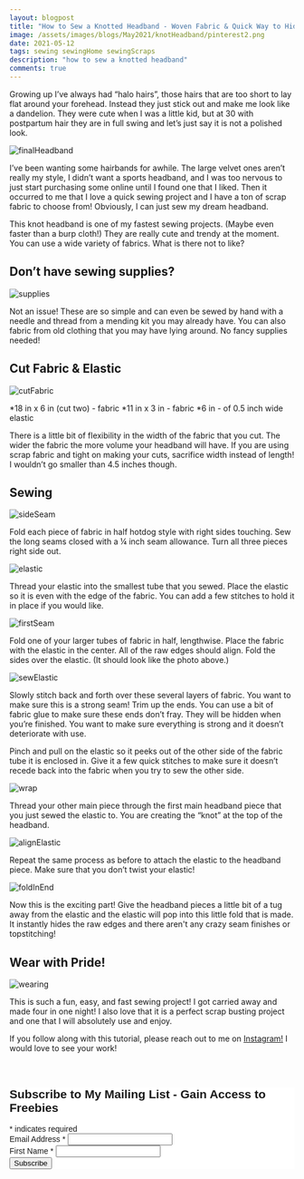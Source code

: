 ```yaml
---
layout: blogpost
title: "How to Sew a Knotted Headband - Woven Fabric & Quick Way to Hide the Seam"
image: /assets/images/blogs/May2021/knotHeadband/pinterest2.png
date: 2021-05-12
tags: sewing sewingHome sewingScraps
description: "how to sew a knotted headband"
comments: true
---
```


Growing up I’ve always had “halo hairs”, those hairs that are too short to lay flat around your forehead. Instead they just stick out and make me look like a dandelion. They were cute when I was a little kid, but at 30 with postpartum hair they are in full swing and let’s just say it is not a polished look.

![finalHeadband](/assets/images/blogs/May2021/knotHeadband/finalOne.jpg)

I’ve been wanting some hairbands for awhile. The large velvet ones aren’t really my style, I didn’t want a sports headband, and I was too nervous to just start purchasing some online until I found one that I liked. Then it occurred to me that I love a quick sewing project and I have a ton of scrap fabric to choose from! Obviously, I can just sew my dream headband.

This knot headband is one of my fastest sewing projects. (Maybe even faster than a burp cloth!) They are really cute and trendy at the moment. You can use a wide variety of fabrics. What is there not to like?

## Don’t have sewing supplies?

![supplies](/assets/images/blogs/May2021/knotHeadband/supplies.jpg)

Not an issue! These are so simple and can even be sewed by hand with a needle and thread from a mending kit you may already have. You can also fabric from old clothing that you may have lying around. No fancy supplies needed!

## Cut Fabric & Elastic

![cutFabric](/assets/images/blogs/May2021/knotHeadband/cutFabric.jpg)

*18 in x 6 in (cut two) - fabric
*11 in x 3 in - fabric
*6 in - of 0.5 inch wide elastic

There is a little bit of flexibility in the width of the fabric that you cut. The wider the fabric the more volume your headband will have. If you are using scrap fabric and tight on making your cuts, sacrifice width instead of length! I wouldn’t go smaller than 4.5 inches though.

## Sewing

![sideSeam](/assets/images/blogs/May2021/knotHeadband/sideSeam.jpg)

Fold each piece of fabric in half hotdog style with right sides touching. Sew the long seams closed with a ¼ inch seam allowance. Turn all three pieces right side out. 

![elastic](/assets/images/blogs/May2021/knotHeadband/elastic.jpg)

Thread your elastic into the smallest tube that you sewed. Place the elastic so it is even with the edge of the fabric. You can add a few stitches to hold it in place if you would like.

![firstSeam](/assets/images/blogs/May2021/knotHeadband/firstSeam.jpg)

Fold one of your larger tubes of fabric in half, lengthwise. Place the fabric with the elastic in the center. All of the raw edges should align. Fold the sides over the elastic. (It should look like the photo above.)

![sewElastic](/assets/images/blogs/May2021/knotHeadband/sewElastic.jpg)

Slowly stitch back and forth over these several layers of fabric. You want to make sure this is a strong seam! Trim up the ends. You can use a bit of fabric glue to make sure these ends don’t fray. They will be hidden when you’re finished. You want to make sure everything is strong and it doesn’t deteriorate with use.

Pinch and pull on the elastic so it peeks out of the other side of the fabric tube it is enclosed in. Give it a few quick stitches to make sure it doesn’t recede back into the fabric when you try to sew the other side. 

![wrap](/assets/images/blogs/May2021/knotHeadband/wrap.jpg)

Thread your other main piece through the first main headband piece that you just sewed the elastic to. You are creating the “knot” at the top of the headband. 

![alignElastic](/assets/images/blogs/May2021/knotHeadband/alignElastic.jpg)

Repeat the same process as before to attach the elastic to the headband piece. Make sure that you don’t twist your elastic!

![foldInEnd](/assets/images/blogs/May2021/knotHeadband/foldInEnd.jpg)

Now this is the exciting part! Give the headband pieces a little bit of a tug away from the elastic and the elastic will pop into this little fold that is made. It instantly hides the raw edges and there aren't any crazy seam finishes or topstitching!

## Wear with Pride!

![wearing](/assets/images/blogs/May2021/knotHeadband/wearing.jpg)

This is such a fun, easy, and fast sewing project! I got carried away and made four in one night! I also love that it is a perfect scrap busting project and one that I will absolutely use and enjoy.

If you follow along with this tutorial, please reach out to me on [Instagram!](https://www.instagram.com/joyberrystudios/) I would love to see your work!


<br>

<!-- Begin Mailchimp Signup Form -->
<link href="//cdn-images.mailchimp.com/embedcode/classic-10_7.css" rel="stylesheet" type="text/css">
<style type="text/css">
    #mc_embed_signup{background:#fff; clear:left; font:14px Helvetica,Arial,sans-serif; }
    /* Add your own Mailchimp form style overrides in your site stylesheet or in this style block.
       We recommend moving this block and the preceding CSS link to the HEAD of your HTML file. */
</style>
<div id="mc_embed_signup">
<form action="https://Joyberrystudios.us1.list-manage.com/subscribe/post?u=eca5a397f2fb0d58dcb66315c&amp;id=99d28d5b5c" method="post" id="mc-embedded-subscribe-form" name="mc-embedded-subscribe-form" class="validate" target="_blank" novalidate>
    <div id="mc_embed_signup_scroll">
    <h2>Subscribe to My Mailing List - Gain Access to Freebies</h2>
<div class="indicates-required"><span class="asterisk">*</span> indicates required</div>
<div class="mc-field-group">
    <label for="mce-EMAIL">Email Address  <span class="asterisk">*</span>
</label>
    <input type="email" value="" name="EMAIL" class="required email" id="mce-EMAIL">
</div>
<div class="mc-field-group">
    <label for="mce-FNAME">First Name  <span class="asterisk">*</span>
</label>
    <input type="text" value="" name="FNAME" class="required" id="mce-FNAME">
</div>
    <div id="mce-responses" class="clear">
        <div class="response" id="mce-error-response" style="display:none"></div>
        <div class="response" id="mce-success-response" style="display:none"></div>
    </div>    <!-- real people should not fill this in and expect good things - do not remove this or risk form bot signups-->
    <div style="position: absolute; left: -5000px;" aria-hidden="true"><input type="text" name="b_eca5a397f2fb0d58dcb66315c_99d28d5b5c" tabindex="-1" value=""></div>
    <div class="clear"><input type="submit" value="Subscribe" name="subscribe" id="mc-embedded-subscribe" class="button"></div>
    </div>
</form>
</div>
<script type='text/javascript' src='//s3.amazonaws.com/downloads.mailchimp.com/js/mc-validate.js'></script><script type='text/javascript'>(function($) {window.fnames = new Array(); window.ftypes = new Array();fnames[0]='EMAIL';ftypes[0]='email';fnames[1]='FNAME';ftypes[1]='text';fnames[2]='LNAME';ftypes[2]='text';fnames[3]='ADDRESS';ftypes[3]='address';fnames[4]='PHONE';ftypes[4]='phone';fnames[5]='BIRTHDAY';ftypes[5]='birthday';fnames[6]='OPTIN';ftypes[6]='text';}(jQuery));var $mcj = jQuery.noConflict(true);</script>
<!--End mc_embed_signup-->

<br>
<br>
